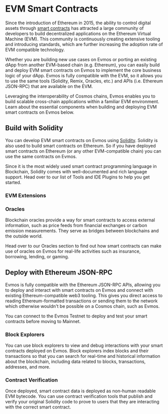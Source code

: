 # EVM Smart Contracts

<!--
Add an image of a dApp with several smart contracts that use
- are built with solitidy
- oracles
- evm extensions
-->

Since the introduction of Ethereum in 2015, the ability to control digital assets through [smart contracts](https://www.fon.hum.uva.nl/rob/Courses/InformationInSpeech/CDROM/Literature/LOTwinterschool2006/szabo.best.vwh.net/idea.html) has attracted a large community of developers to build decentralized applications on the Ethereum Virtual Machine (EVM). This community is continuously creating extensive tooling and introducing standards, which are further increasing the adoption rate of EVM compatible technology.

Whether you are building new use cases on Evmos or porting an existing dApp from another EVM-based chain (e.g. Ethereum), you can easily build and deploy EVM smart contracts on Evmos to implement the core business logic of your dApp. Evmos is fully compatible with the EVM, so it allows you to use the same tools (Solidity, Remix, Oracles, etc.) and APIs (i.e. Ethereum JSON-RPC) that are available on the EVM.

Leveraging the interoperability of Cosmos chains, Evmos enables you to build scalable cross-chain applications within a familiar EVM environment. Learn about the essential components when building and deploying EVM smart contracts on Evmos below.

## Build with Solidity

You can develop EVM smart contracts on Evmos using [Solidity](https://github.com/ethereum/solidity). Solidity is also used to build smart contracts on Ethereum. So if you have deployed smart contracts on Ethereum (or any other EVM-compatible chain) you can use the same contracts on Evmos.

Since it is the most widely used smart contract programming language in Blockchain, Solidity comes with well-documented and rich language support. Head over to our list of Tools and IDE Plugins to help you get started.

### EVM Extensions

<!-- TODO: included in another open PR -->

### Oracles

Blockchain oracles provide a way for smart contracts to access external information, such as price feeds from financial exchanges or carbon emission measurements. They serve as bridges between blockchains and the outside world.

Head over to our Oracles section to find out how smart contracts can make use of oracles on Evmos for real-life activities such as insurance, borrowing, lending, or gaming.

<!-- TODO: Add when Oracle section is added to develop/tools -->

## Deploy with Ethereum JSON-RPC

Evmos is fully compatible with the Ethereum JSON-RPC APIs, allowing you to deploy and interact with smart contracts on Evmos and connect with existing Ethereum-compatible web3 tooling. This gives you direct access to reading Ethereum-formatted transactions or sending them to the network which otherwise wouldn't be possible on a Cosmos chain, such as Evmos.

You can connect to the Evmos Testnet to deploy and test your smart contracts before moving to Mainnet.

<!-- TODO: Add link to JSON-RPC and Testnet once those sections are ready -->

### Block Explorers

You can use block explorers to view and debug interactions with your smart contracts deployed on Evmos. Block explorers index blocks and their transactions so that you can search for real-time and historical information about the blockchain, including data related to blocks, transactions, addresses, and more.

<!-- TODO: Add link to Block explorer section is added to develop/tools -->

### Contract Verification

Once deployed, smart contract data is deployed as non-human readable EVM bytecode. You can use contract verification tools that publish and verify your original Solidity code to prove to users that they are interacting with the correct smart contract.
